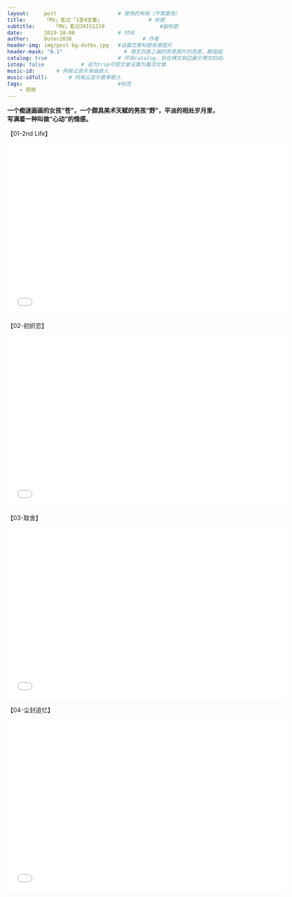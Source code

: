 ```yaml
---
layout:     post   				    # 使用的布局（不需要改）
title:      「MV」茗记「1至4全套」 				# 标题 
subtitle:      「MV」茗记20151210                  #副标题
date:       2019-10-08 				# 时间
author:     Duter2016 						# 作者
header-img: img/post-bg-dutbs.jpg 	#这篇文章标题背景图片
header-mask: "0.1"                    # 博文页面上端的背景图片的亮度，数值越大越黑暗
catalog: true 						# 开启catalog，将在博文侧边展示博文的结构
istop: false            # 设为true可把文章设置为置顶文章
music-id:       # 网易云音乐单曲嵌入
music-idfull:       # 网易云音乐歌单嵌入
tags:								#标签
    - 视频
---
```


**一个痴迷画画的女孩“苍”，一个颇具美术天赋的男孩“野”，平淡的相处岁月里，写满着一种叫做“心动”的情感。**

【01-2nd Life】  

<iframe width="650" height="400" src="//player.youku.com/embed/XNzQyNjYwODQ4==" frameborder="0" allowfullscreen></iframe>

【02-初织恋】    

<iframe width="650" height="400" src="//player.youku.com/embed/XNzQyNjYzODIw==" frameborder="0" allowfullscreen></iframe>

【03-取舍】 

<iframe width="650" height="400" src="//player.youku.com/embed/XNzQyNjcwNjQ4==" frameborder="0" allowfullscreen></iframe>

【04-尘封追忆】  

<iframe width="650" height="400" src="//player.youku.com/embed/XNzQ5NTE2NjMy==" frameborder="0" allowfullscreen></iframe>
